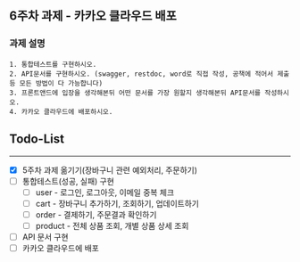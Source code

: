 ## 6주차 과제 - 카카오 클라우드 배포

### 과제 설명

```
1. 통합테스트를 구현하시오.
2. API문서를 구현하시오. (swagger, restdoc, word로 직접 작성, 공책에 적어서 제출 등 모든 방법이 다 가능합니다)
3. 프론트앤드에 입장을 생각해본뒤 어떤 문서를 가장 원할지 생각해본뒤 API문서를 작성하시오.
4. 카카오 클라우드에 배포하시오.
```

## Todo-List

---

- [x] 5주차 과제 옮기기(장바구니 관련 예외처리, 주문하기)
- [ ] 통합테스트(성공, 실패) 구현
  - [ ] user - 로그인, 로그아웃, 이메일 중복 체크
  - [ ] cart - 장바구니 추가하기, 조회하기, 업데이트하기
  - [ ] order - 결제하기, 주문결과 확인하기
  - [ ] product - 전체 상품 조회, 개별 상품 상세 조회
- [ ] API 문서 구현
- [ ] 카카오 클라우드에 배포